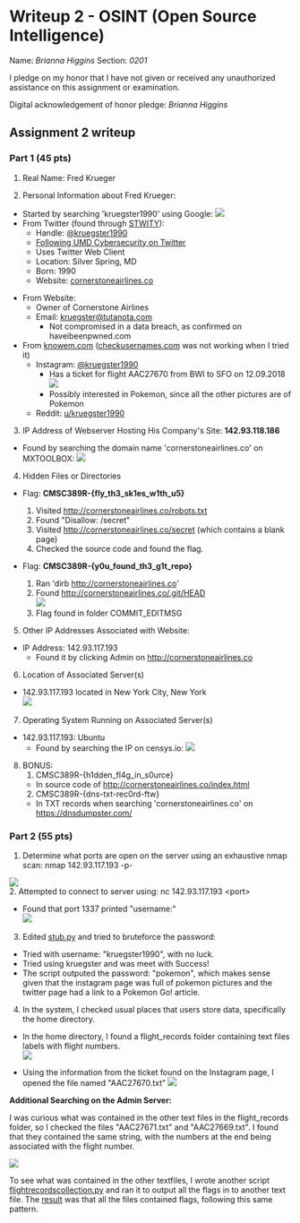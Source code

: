 Writeup 2 - OSINT (Open Source Intelligence)
======

Name: *Brianna Higgins*
Section: *0201*

I pledge on my honor that I have not given or received any unauthorized assistance on this assignment or examination.

Digital acknowledgement of honor pledge: *Brianna Higgins*

## Assignment 2 writeup

### Part 1 (45 pts)
1. Real Name: Fred Krueger  

2. Personal Information about Fred Krueger:   
  - Started by searching 'kruegster1990' using Google:
    ![](images/googleSearchKruegster1990.png)
  - From Twitter (found through [STWITY](https://stwity.com/umdcsec/following)):
    * Handle: [@kruegster1990](https://twitter.com/@kruegster1990)    
    * [Following UMD Cybersecurity on Twitter](https://stwity.com/umdcsec/following)    
    * Uses Twitter Web Client   
    * Location: Silver Spring, MD   
    * Born: 1990   
    * Website: [cornerstoneairlines.co](cornerstoneairlines.co)   
  * From Website:
    * Owner of Cornerstone Airlines
    * Email: kruegster@tutanota.com
      * Not compromised in a data breach, as confirmed on haveibeenpwned.com
  * From [knowem.com](knowem.com) ([checkusernames.com](checkusernames.com) was not working when I tried it)   
    * Instagram: [@kruegster1990](https://www.instagram.com/kruegster1990/)   
      * Has a ticket for flight AAC27670 from BWI to SFO on 12.09.2018
        ![](images/instagram_ticket.png)
      * Possibly interested in Pokemon, since all the other pictures are of Pokemon
    * Reddit: [u/kruegster1990]( https://www.reddit.com/user/kruegster1990)       


3. IP Address of Webserver Hosting His Company's Site: __142.93.118.186__
 * Found by searching the domain name 'cornerstoneairlines.co' on MXTOOLBOX:
  ![](images/cornerstoneairlinesdnslookup.png)   


4.  Hidden Files or Directories   
  * Flag: __CMSC389R-{fly_th3_sk1es_w1th_u5}__   
      1. Visited http://cornerstoneairlines.co/robots.txt   
      2. Found "Disallow: /secret"
      3. Visited http://cornerstoneairlines.co/secret (which contains a blank page)
      4. Checked the source code and found the flag.   

  * Flag: __CMSC389R-{y0u_found_th3_g1t_repo}__   
      1. Ran 'dirb http://cornerstoneairlines.co'
      2. Found http://cornerstoneairlines.co/.git/HEAD      
      ![](images/kalidirb.png)
      3. Flag found in folder COMMIT_EDITMSG   


5. Other IP Addresses Associated with Website:
  * IP Address: 142.93.117.193   
      * Found it by clicking Admin on http://cornerstoneairlines.co


6.  Location of Associated Server(s)
  * 142.93.117.193 located in New York City, New York   
  ![](images/kaliwhoisassociatedserver.png)


7.  Operating System Running on Associated Server(s)
  * 142.93.117.193: Ubuntu   
      * Found by searching the IP on censys.io:
        ![](images/censysInfo.png)


8.  BONUS:
    1. CMSC389R-{h1dden_fl4g_in_s0urce}
      * In source code of http://cornerstoneairlines.co/index.html
    2. CMSC389R-{dns-txt-rec0rd-ftw}   
      * In TXT records when searching 'cornerstoneairlines.co' on https://dnsdumpster.com/


### Part 2 (55 pts)

1. Determine what ports are open on the server using an exhaustive nmap scan: nmap 142.93.117.193 -p-  

  ![](images/nmap.png)   
2. Attempted to connect to server using: nc 142.93.117.193 <port\>   
  * Found that port 1337 printed "username:"   
  ![](images/kalisuccessfulopenport.png)   


3. Edited [stub.py](code/stub.py) and tried to bruteforce the password:
 * Tried with username: "kruegster1990", with no luck.
  * Tried using kruegster and was meet with Success!
  * The script outputed the password: "pokemon", which makes sense given that the instagram page was full of pokemon pictures and the twitter page had a link to a Pokemon Go! article.


4. In the system, I checked usual places that users store data, specifically the home directory.   
  * In the home directory, I found a flight_records folder containing text files labels with flight numbers.   
    ![](images/kalisearchingforflag.png)

  * Using the information from the ticket found on the Instagram page, I opened the file named "AAC27670.txt"
 ![](images/part2flag.png)


__Additional Searching on the Admin Server:__   

 I was curious what was contained in the other text files in the flight_records folder, so I checked the files "AAC27671.txt" and "AAC27669.txt".  I found that they contained the same string, with the numbers at the end being associated with the flight number.   

![](images/kaliadditionalsearching.png)   

To see what was contained in the other textfiles, I wrote another script [flightrecordscollection.py](code/flightrecordscollection.py) and ran it to output all the flags in to another text file.  The [result](code/flightrecordsflags.txt) was that all the files contained flags, following this same pattern.
